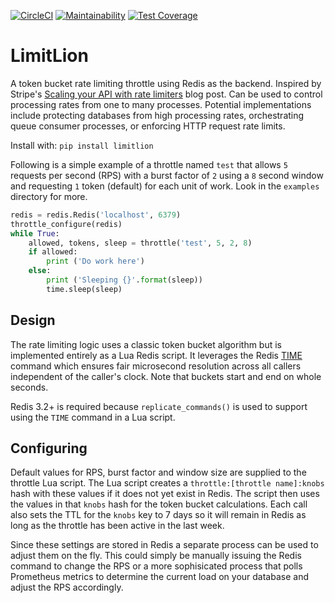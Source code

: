 
[![CircleCI](https://circleci.com/gh/closeio/limitlion.svg?style=svg)](https://circleci.com/gh/closeio/limitlion)
[![Maintainability](https://api.codeclimate.com/v1/badges/defea1a895913b923112/maintainability)](https://codeclimate.com/github/closeio/limitlion/maintainability)
[![Test Coverage](https://api.codeclimate.com/v1/badges/defea1a895913b923112/test_coverage)](https://codeclimate.com/github/closeio/limitlion/test_coverage)
# LimitLion

A token bucket rate limiting throttle using Redis as the backend. Inspired by
Stripe's [Scaling your API with rate limiters](https://stripe.com/blog/rate-limiters)
blog post.  Can be used to control processing rates from one to many processes.
Potential implementations include protecting databases from high processing rates,
orchestrating queue consumer processes, or enforcing HTTP request rate limits.

Install with: `pip install limitlion`

Following is a simple example of a throttle named `test` that allows `5` requests per second (RPS) with
a burst factor of `2` using a `8` second window and requesting `1` token (default)
for each unit of work.  Look in the `examples` directory for more.

```py
redis = redis.Redis('localhost', 6379)
throttle_configure(redis)
while True:
    allowed, tokens, sleep = throttle('test', 5, 2, 8)
    if allowed:
        print ('Do work here')
    else:
        print ('Sleeping {}'.format(sleep))
        time.sleep(sleep)
```

## Design
The rate limiting logic uses a classic token bucket algorithm but is implemented
entirely as a Lua Redis script.  It leverages the Redis [TIME](https://redis.io/commands/time)
command which ensures fair microsecond resolution across all callers independent
of the caller's clock.  Note that buckets start and end on whole seconds.

Redis 3.2+ is required because `replicate_commands()` is used to support using
the `TIME` command in a Lua script.

## Configuring
Default values for RPS, burst factor and window size are supplied to the throttle
Lua script.  The Lua script creates a `throttle:[throttle name]:knobs` hash with
these values if it does not yet exist in Redis.  The script then uses the values
in that `knobs` hash for the token bucket calculations.  Each call also sets the
TTL for the `knobs` key to 7 days so it will remain in Redis as long as the
throttle has been active in the last week.

Since these settings are stored in Redis a separate process can be used to adjust
them on the fly.  This could simply be manually issuing the Redis command to
change the RPS or a more sophisicated process that polls Prometheus metrics to
determine the current load on your database and adjust the RPS accordingly.
